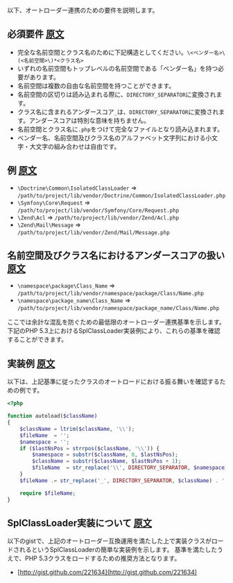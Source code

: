 以下、オートローダー連携のための要件を説明します。

必須要件 [原文](https://github.com/php-fig/fig-standards/blob/master/accepted/PSR-0.md#mandatory)
---------

* 完全な名前空間とクラス名のために下記構造としてください。`\<ベンダー名>\(<名前空間>\)*<クラス名>`
* いずれの名前空間もトップレベルの名前空間である「ベンダー名」を持つ必要があります。
* 名前空間は複数の自由な名前空間を持つことができます。
* 名前空間の区切りは読み込まれる際に、`DIRECTORY_SEPARATOR`に変換されます。
* クラス名に含まれるアンダースコア`_`は、`DIRECTORY_SEPARATOR`に変換されます。アンダースコアは特別な意味を持ちません。
* 名前空間とクラス名に`.php`をつけて完全なファイルとなり読み込まれます。
* ベンダー名、名前空間及びクラス名のアルファベット文字列における小文字・大文字の組み合わせは自由です。

例 [原文](https://github.com/php-fig/fig-standards/blob/master/accepted/PSR-0.md#examples)
--------

* `\Doctrine\Common\IsolatedClassLoader` => `/path/to/project/lib/vendor/Doctrine/Common/IsolatedClassLoader.php`
* `\Symfony\Core\Request` => `/path/to/project/lib/vendor/Symfony/Core/Request.php`
* `\Zend\Acl` => `/path/to/project/lib/vendor/Zend/Acl.php`
* `\Zend\Mail\Message` => `/path/to/project/lib/vendor/Zend/Mail/Message.php`

名前空間及びクラス名におけるアンダースコアの扱い [原文](https://github.com/php-fig/fig-standards/blob/master/accepted/PSR-0.md#underscores-in-namespaces-and-class-names)
-----------------------------------------

* `\namespace\package\Class_Name` => `/path/to/project/lib/vendor/namespace/package/Class/Name.php`
* `\namespace\package_name\Class_Name` => `/path/to/project/lib/vendor/namespace/package_name/Class/Name.php`

ここでは余計な混乱を防ぐための最低限のオートローダー連携基準を示します。
下記のPHP 5.3上におけるSplClassLoader実装例により、これらの基準を確認することができます。

実装例 [原文](https://github.com/php-fig/fig-standards/blob/master/accepted/PSR-0.md#example-implementation)
----------------------

以下は、上記基準に従ったクラスのオートロードにおける振る舞いを確認するための例です。

```php
<?php

function autoload($className)
{
    $className = ltrim($className, '\\');
    $fileName  = '';
    $namespace = '';
    if ($lastNsPos = strrpos($className, '\\')) {
        $namespace = substr($className, 0, $lastNsPos);
        $className = substr($className, $lastNsPos + 1);
        $fileName  = str_replace('\\', DIRECTORY_SEPARATOR, $namespace) . DIRECTORY_SEPARATOR;
    }
    $fileName .= str_replace('_', DIRECTORY_SEPARATOR, $className) . '.php';

    require $fileName;
}
```

SplClassLoader実装について [原文](https://github.com/php-fig/fig-standards/blob/master/accepted/PSR-0.md#splclassloader-implementation)
-----------------------------

以下のgistで、上記のオートローダー互換運用を満たした上で実装クラスがロードされるというSplClassLoaderの簡単な実装例を示します。
基準を満たしたうえで、PHP 5.3クラスをロードするための推奨方法となります。

* [http://gist.github.com/221634](http://gist.github.com/221634)

